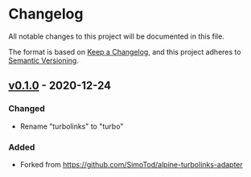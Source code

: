 # Changelog
All notable changes to this project will be documented in this file.

The format is based on [Keep a Changelog](https://keepachangelog.com/en/1.0.0/),
and this project adheres to [Semantic Versioning](https://semver.org/spec/v2.0.0.html).

## [v0.1.0] - 2020-12-24
### Changed
- Rename "turbolinks" to "turbo"
### Added
- Forked from https://github.com/SimoTod/alpine-turbolinks-adapter

[v0.1.0]: https://github.com/henriquefernandez/alpine-hotwire-turbo-adapter/releases/tag/v0.1.0

